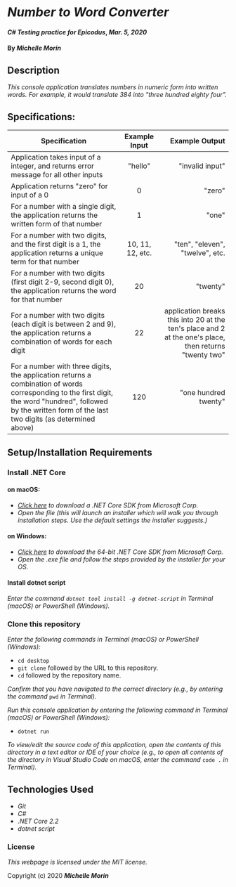 # _Number to Word Converter_

#### _C# Testing practice for Epicodus_, _Mar. 5, 2020_

#### By _**Michelle Morin**_

## Description

_This console application translates numbers in numeric form into written words. For example, it would translate 384 into "three hundred eighty four"._

## Specifications:

| Specification | Example Input | Example Output |
| ------------- |:-------------:| -------------------:|
| Application takes input of a integer, and returns error message for all other inputs | "hello" | "invalid input" |
| Application returns "zero" for input of a 0 | 0 | "zero" |
| For a number with a single digit, the application returns the written form of that number | 1 | "one" |
| For a number with two digits, and the first digit is a 1, the application returns a unique term for that number | 10, 11, 12, etc. | "ten", "eleven", "twelve", etc. |
| For a number with two digits (first digit 2-9, second digit 0), the application returns the word for that number | 20 | "twenty" |
| For a number with two digits (each digit is between 2 and 9), the application returns a combination of words for each digit | 22 | application breaks this into 20 at the ten's place and 2 at the one's place, then returns "twenty two" |
| For a number with three digits, the application returns a combination of words corresponding to the first digit, the word "hundred", followed by the written form of the last two digits (as determined above) | 120 | "one hundred twenty" |


## Setup/Installation Requirements

### Install .NET Core

#### on macOS:
* _[Click here](https://dotnet.microsoft.com/download/thank-you/dotnet-sdk-2.2.106-macos-x64-installer) to download a .NET Core SDK from Microsoft Corp._
* _Open the file (this will launch an installer which will walk you through installation steps. Use the default settings the installer suggests.)_

#### on Windows:
* _[Click here](https://dotnet.microsoft.com/download/thank-you/dotnet-sdk-2.2.203-windows-x64-installer) to download the 64-bit .NET Core SDK from Microsoft Corp._
* _Open the .exe file and follow the steps provided by the installer for your OS._

#### Install dotnet script
_Enter the command ``dotnet tool install -g dotnet-script`` in Terminal (macOS) or PowerShell (Windows)._

### Clone this repository

_Enter the following commands in Terminal (macOS) or PowerShell (Windows):_
* ``cd desktop``
* ``git clone`` followed by the URL to this repository.
* ``cd`` followed by the repository name.

_Confirm that you have navigated to the correct directory (e.g., by entering the command_ ``pwd`` _in Terminal)._

_Run this console application by entering the following command in Terminal (macOS) or PowerShell (Windows):_
* ``dotnet run``

_To view/edit the source code of this application, open the contents of this directory in a text editor or IDE of your choice (e.g., to open all contents of the directory in Visual Studio Code on macOS, enter the command_ ``code .`` _in Terminal)._

## Technologies Used
* _Git_
* _C#_
* _.NET Core 2.2_
* _dotnet script_

### License

*This webpage is licensed under the MIT license.*

Copyright (c) 2020 **_Michelle Morin_**